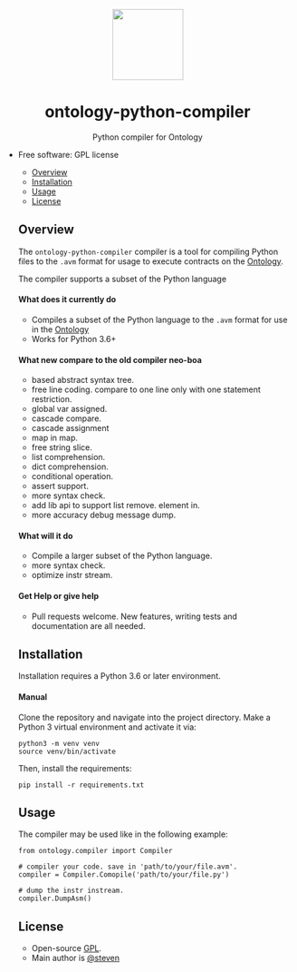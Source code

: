 <p align="center">
  <img
    src="https://github.com/ontio/ontology-python-compiler/blob/master/ontologypic.png"
    width="125px;">
</p>


<h1 align="center">ontology-python-compiler</h1>
<p align="center">
  Python compiler for Ontology
</p>

<ul>
<li>Free software: GPL license</li>




- [Overview](#overview)
- [Installation](#installation)
- [Usage](#usage)
- [License](#license)

## Overview

The `ontology-python-compiler` compiler is a tool for compiling Python files to the `.avm` format for usage to execute contracts on the [Ontology](https://github.com/ontio/ontology/).

The compiler supports a subset of the Python language 


#### What does it currently do

- Compiles a subset of the Python language to the `.avm` format for use in the [Ontology](https://github.com/ontio/ontology)
- Works for Python 3.6+

#### What new compare to the old compiler neo-boa 

- based abstract syntax tree.
- free line coding.  compare to one line only with one statement restriction.
- global var assigned.
- cascade compare.
- cascade assignment
- map in map.
- free string slice.
- list comprehension.
- dict comprehension.
- conditional operation.
- assert support.
- more syntax check. 
- add lib api to support list remove. element in.
- more accuracy debug message dump.

#### What will it do

- Compile a larger subset of the Python language.
- more syntax check.
- optimize instr stream.

#### Get Help or give help

- Pull requests welcome. New features, writing tests and documentation are all needed.


## Installation

Installation requires a Python 3.6 or later environment.

#### Manual

Clone the repository and navigate into the project directory. Make a Python 3 virtual environment and activate it via:

```
python3 -m venv venv
source venv/bin/activate
```

Then, install the requirements:

```
pip install -r requirements.txt
```



## Usage

The compiler may be used like in the following example:

```
from ontology.compiler import Compiler

# compiler your code. save in 'path/to/your/file.avm'.
compiler = Compiler.Comopile('path/to/your/file.py')

# dump the instr instream.
compiler.DumpAsm()
```


## License

- Open-source [GPL](LICENSE.md).
- Main author is [@steven](https://github.com/carltraveler)

